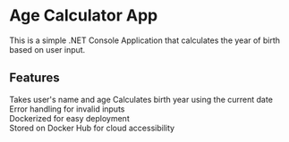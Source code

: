 
# Age Calculator App

This is a simple .NET Console Application that calculates the year of birth based on user input.

## Features
Takes user's name and age 
Calculates birth year using the current date  
Error handling for invalid inputs  
Dockerized for easy deployment  
Stored on Docker Hub for cloud accessibility 